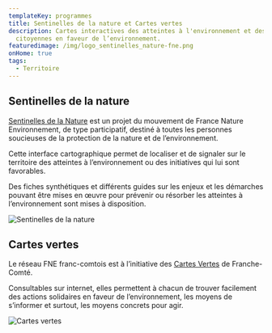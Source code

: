 ```yaml
---
templateKey: programmes
title: Sentinelles de la nature et Cartes vertes
description: Cartes interactives des atteintes à l'environnement et des actions
  citoyennes en faveur de l’environnement.
featuredimage: /img/logo_sentinelles_nature-fne.png
onHome: true
tags:
  - Territoire
---
```

## Sentinelles de la nature

[Sentinelles de la Nature](https://sentinellesdelanature.fr/) est un projet du mouvement de France Nature Environnement, de type participatif, destiné à toutes les personnes soucieuses de la protection de la nature et de l’environnement.

Cette interface cartographique permet de localiser et de signaler sur le territoire des atteintes à l’environnement ou des initiatives qui lui sont favorables.

Des fiches synthétiques et différents guides sur les enjeux et les démarches pouvant être mises en œuvre pour prévenir ou résorber les atteintes à l’environnement sont mises à disposition.

![Sentinelles de la nature](/img/logo_sentinelles_nature-fne.png?nf_resize=fit&w=400#img-center "Sentinelles de la nature")

## Cartes vertes

Le réseau FNE franc-comtois est à l’initiative des [Cartes Vertes](https://www.cartesvertes.fr) de Franche-Comté.

Consultables sur internet, elles permettent à chacun de trouver facilement des actions solidaires en faveur de l’environnement, les moyens de s’informer et surtout, les moyens concrets pour agir.

![Cartes vertes](/img/logocartesvertes.png?nf_resize=fit&w=200#img-center "Cartes vertes")